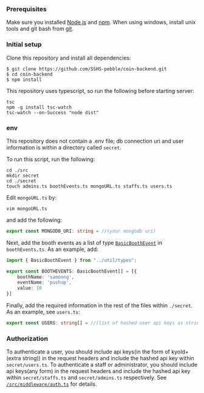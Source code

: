 ### Prerequisites
Make sure you installed [Node.js](https://nodejs.org/) and [npm](https://npmjs.com).
When using windows, install unix tools and git bash from [git](https://git-scm.com/download/win).


### Initial setup

Clone this repository and install all dependencies: 

``` shell
$ git clone https://github.com/SSHS-pebble/coin-backend.git
$ cd coin-backend
$ npm install
```

This repository uses typescript, so run the following before starting server:

```shell
tsc
npm -g install tsc-watch
tsc-watch --on-Success "node dist"
```


### env

This repository does not contain a .env file; db connection uri and user information is within a directory called `secret`.

To run this script, run the following:

```shell
cd ./src
mkdir secret
cd ./secret
touch admins.ts boothEvents.ts mongoURL.ts staffs.ts users.ts
```

Edit `mongoURL.ts` by:
```shell
vim mongoURL.ts
```
and add the following:
```ts
export const MONGODB_URI: string = //(your mongodb uri)
```

Next, add the booth events as a list of type [`BasicBoothEvent`](../docs/types.md) in `boothEvents.ts`.
As an example, add:
```ts
import { BasicBoothEvent } from "../util/types";

export const BOOTHEVENTS: BasicBoothEvent[] = [{
    boothName: 'samoong',
    eventName: 'pushup',
    value: 10
}]
```

Finally, add the required information in the rest of the files within `./secret`.
As an example, see `users.ts`:
```ts
export const USERS: string[] = //[list of hashed user api keys as string]
```


### Authorization

To authenticate a user, you should include api keys(in the form of kyoId+(extra string)) in the request headers and include the hashed api key within `secret/users.ts`.
To authenticate a staff or administrator, you should include api keys(any form) in the request headers and include the hashed api key within `secret/staffs.ts` and `secret/admins.ts` respectively.
See [`/src/middleware/auth.ts`](../src/middleware/auth.ts) for details.
